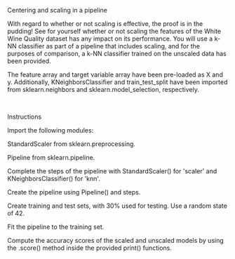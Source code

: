 Centering and scaling in a pipeline

With regard to whether or not scaling is effective, the proof is in the pudding! See for yourself whether or not scaling the features of the White Wine Quality dataset has any impact on its performance. You will use a k-NN classifier as part of a pipeline that includes scaling, and for the purposes of comparison, a k-NN classifier trained on the unscaled data has been provided.

The feature array and target variable array have been pre-loaded as X and y. Additionally, KNeighborsClassifier and train_test_split have been imported from sklearn.neighbors and sklearn.model_selection, respectively.

<br>

Instructions

Import the following modules:

StandardScaler from sklearn.preprocessing.

Pipeline from sklearn.pipeline.

Complete the steps of the pipeline with StandardScaler() for 'scaler' and KNeighborsClassifier() for 'knn'.

Create the pipeline using Pipeline() and steps.

Create training and test sets, with 30% used for testing. Use a random state of 42.

Fit the pipeline to the training set.

Compute the accuracy scores of the scaled and unscaled models by using the .score() method inside the provided print() functions.
